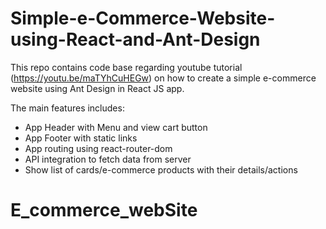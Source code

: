 # Simple-e-Commerce-Website-using-React-and-Ant-Design
This repo contains code base regarding youtube tutorial (https://youtu.be/maTYhCuHEGw) on how to create a simple e-commerce website using Ant Design in React JS app.

The main features includes:
- App Header with Menu and view cart button 
- App Footer with static links
- App routing using react-router-dom
- API integration to fetch data from server
- Show list of cards/e-commerce products with their details/actions

# E_commerce_webSite
